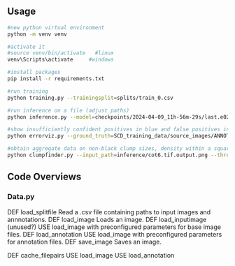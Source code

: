

## Usage

```bash
#new python virtual environment
python -m venv venv

#activate it
#source venv/bin/activate   #linux
venv\Scripts\activate     #windows

#install packages
pip install -r requirements.txt

#run training 
python training.py --trainingsplit=splits/train_0.csv

#run inference on a file (adjust paths)
python inference.py --model=checkpoints/2024-04-09_11h-56m-29s/last.e029.pth --input=SCD_training_data/source_images/BASE/cot6.tif

#show insufficiently confident positives in blue and false positives in orange
python errorviz.py --ground_truth=SCD_training_data/source_images/ANNOTATION/cot6_STOMATA_MASKS.tiff  --model_predict=inference/cot6.tif.output.png --show=1

#obtain aggregate data on non-black clump sizes, density within a square bounding box, and TODO: pixel confidence makeup
python clumpfinder.py --input_path=inference/cot6.tif.output.png --threshold=150 --colorize=1 --histogram=1
```

## Code Overviews

### Data.py
DEF load_splitfile
    Read a .csv file containing paths to input images and annnotations.
DEF load_image
    Loads an image.
DEF load_inputimage (unused?)
    USE load_image with preconfigured parameters for base image files.
DEF load_annotation
    USE load_image with preconfigured parameters for annotation files.
DEF save_image
    Saves an image.

DEF cache_filepairs
    USE load_image
    USE load_annotation
